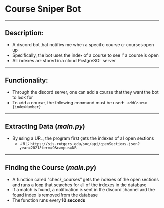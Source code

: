 # Course Sniper Bot
***
## Description:
  - A discord bot that notifies me when a specific course or courses open up
  - Specifically, the bot uses the index of a course to see if a course is open
  - All indexes are stored in a cloud PostgreSQL server
***  
## Functionality: 
  - Through the discord server, one can add a course that they want the bot to look for
  - To add a course, the following command must be used: `.addCourse {indexNumber}`
***    
## Extracting Data (*main.py*)
  - By using a URL, the program first gets the indexes of all open sections
    - URL: `https://sis.rutgers.edu/soc/api/openSections.json?year=2021&term=9&campus=NB`
***
## Finding the Course (*main.py*)
  - A function called "check_courses" gets the indexes of the open sections and runs a loop that searches for all of the indexes in the database
  - If a match is found, a notification is sent in the discord channel and the found index is removed from the database
  - The function runs every **10 seconds** 